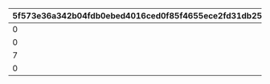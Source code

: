 |5f573e36a342b04fdb0ebed4016ced0f85f4655ece2fd31db25393c4e510f9c1|5d7e5e00cbaa320e337486f4ad863f921a37fa327356f4d4273e8d9da95b2bff|ce74b625382107090905c6da211df8c7d38d8bd028f034a813edd4d9b2d0a185|ef5c8e0cbf8c9ba7e8dcf25f8eff221e96871092c225ad0d4d8b9384e658c264|
| --- | --- | --- | --- |
|0|1|0|2|
|0|2|0|7|
|7|3|0|2|
|0|4|0|4|